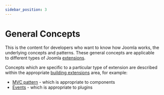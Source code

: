 ```yaml
---
sidebar_position: 3
---
```

General Concepts
=======================
This is the content for developers who want to know how Joomla works, the underlying concepts and patterns. These general concepts are applicable to different types of Joomla [extensions](../building-extensions/index.md). 

Concepts which are specific to a particular type of extension are described within the appropriate [building extensions](../building-extensions/index.md) area, for example:
- [MVC pattern](../building-extensions/components/mvc/index.md) - which is appropriate to components
- [Events](../building-extensions/plugins/event-observer.md) - which is appropriate to plugins